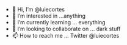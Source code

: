 - 👋 Hi, I’m @luiecortes
- 👀 I’m interested in ...anything
- 🌱 I’m currently learning ... everything
- 💞️ I’m looking to collaborate on ... dark stuff
- 📫 How to reach me ... Twitter @luiecortes

<!---
luiecortes/luiecortes is a ✨ special ✨ repository because its `README.md` (this file) appears on your GitHub profile.
You can click the Preview link to take a look at your changes.
--->
